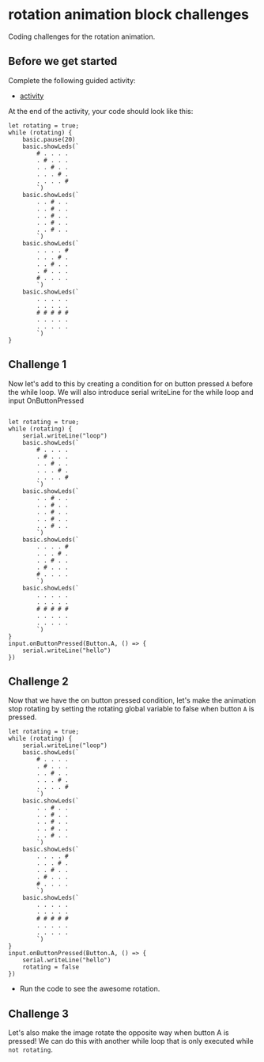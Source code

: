 # rotation animation block challenges

Coding challenges for the rotation animation.

## Before we get started

Complete the following guided activity:

* [activity](/lessons/rotation-animation/activity)

At the end of the activity, your code should look like this:


```blocks
let rotating = true;
while (rotating) {
    basic.pause(20)
    basic.showLeds(`
        # . . . .
        . # . . .
        . . # . .
        . . . # .
        . . . . #
        `)
    basic.showLeds(`
        . . # . .
        . . # . .
        . . # . .
        . . # . .
        . . # . .
        `)
    basic.showLeds(`
        . . . . #
        . . . # .
        . . # . .
        . # . . .
        # . . . .
        `)
    basic.showLeds(`
        . . . . .
        . . . . .
        # # # # #
        . . . . .
        . . . . .
        `)
}
```


## Challenge 1

Now let's add to this by creating a condition for on button pressed `A` before the while loop. We will also introduce serial writeLine for the while loop and input OnButtonPressed 

```blocks

let rotating = true;
while (rotating) {
    serial.writeLine("loop")
    basic.showLeds(`
        # . . . .
        . # . . .
        . . # . .
        . . . # .
        . . . . #
        `)
    basic.showLeds(`
        . . # . .
        . . # . .
        . . # . .
        . . # . .
        . . # . .
        `)
    basic.showLeds(`
        . . . . #
        . . . # .
        . . # . .
        . # . . .
        # . . . .
        `)
    basic.showLeds(`
        . . . . .
        . . . . .
        # # # # #
        . . . . .
        . . . . .
        `)
}
input.onButtonPressed(Button.A, () => {
    serial.writeLine("hello")
})

```

## Challenge 2



Now that we have the on button pressed condition, let's make the animation stop rotating by setting the rotating global variable to false when button `A` is pressed.

```blocks
let rotating = true;
while (rotating) {
    serial.writeLine("loop")
    basic.showLeds(`
        # . . . .
        . # . . .
        . . # . .
        . . . # .
        . . . . #
        `)
    basic.showLeds(`
        . . # . .
        . . # . .
        . . # . .
        . . # . .
        . . # . .
        `)
    basic.showLeds(`
        . . . . #
        . . . # .
        . . # . .
        . # . . .
        # . . . .
        `)
    basic.showLeds(`
        . . . . .
        . . . . .
        # # # # #
        . . . . .
        . . . . .
        `)
}
input.onButtonPressed(Button.A, () => {
    serial.writeLine("hello")
    rotating = false
})

```

* Run the code to see the awesome rotation.

## Challenge 3

Let's also make the image rotate the opposite way when button A is pressed! We can do this with another while loop that is only executed while `not rotating`.

